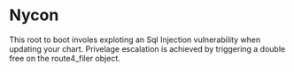# Nycon
This root to boot involes exploting an Sql Injection vulnerability when updating your chart. Privelage escalation is achieved 
by triggering a double free on the route4_filer object. 
